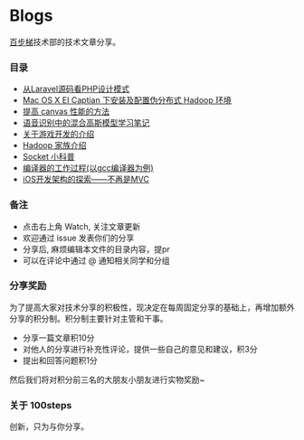 # Blogs

[百步梯](http://www.100steps.net/)技术部的技术文章分享。

### 目录

* [从Laravel源码看PHP设计模式](https://github.com/100steps/Blogs/issues/12)
* [Mac OS X EI Captian 下安装及配置伪分布式 Hadoop 环境](https://github.com/100steps/Blogs/issues/10)
* [提高 canvas 性能的方法](https://github.com/100steps/Blogs/issues/9)
* [语音识别中的混合高斯模型学习笔记](https://github.com/100steps/Blogs/issues/8)
* [关于游戏开发的介绍](https://github.com/100steps/Blogs/issues/6)
* [Hadoop 家族介绍](https://github.com/100steps/Blogs/issues/4)
* [Socket 小科普](https://github.com/100steps/Blogs/issues/3)
* [编译器的工作过程(以gcc编译器为例)](https://github.com/100steps/Blogs/issues/2)
* [iOS开发架构的探索——不再是MVC](https://github.com/100steps/Blogs/issues/1)

### 备注

* 点击右上角 Watch, 关注文章更新
* 欢迎通过 issue 发表你们的分享
* 分享后, 麻烦编辑本文件的目录内容，提pr
* 可以在评论中通过 @ 通知相关同学和分组

### 分享奖励
为了提高大家对技术分享的积极性，现决定在每周固定分享的基础上，再增加额外分享的积分制。积分制主要针对主管和干事。
* 分享一篇文章积10分
* 对他人的分享进行补充性评论，提供一些自己的意见和建议，积3分
* 提出和回答问题积1分

然后我们将对积分前三名的大朋友小朋友进行实物奖励~

### 关于 100steps

创新，只为与你分享。
